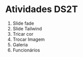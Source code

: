 # Atividades DS2T

1. Slide fade
2. Slide Tailwind
3. Tricar cor
4. Trocar Imagem
5. Galeria
6. Funcionários